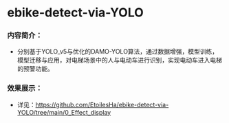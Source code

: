 # ebike-detect-via-YOLO

### 内容简介： 
- 分别基于YOLO_v5与优化的DAMO-YOLO算法，通过数据增强，模型训练，模型迁移与应用，对电梯场景中的人与电动车进行识别，实现电动车进入电梯的预警功能。  
###  效果展示：
- 详见：https://github.com/EtoilesHa/ebike-detect-via-YOLO/tree/main/0_Effect_display
